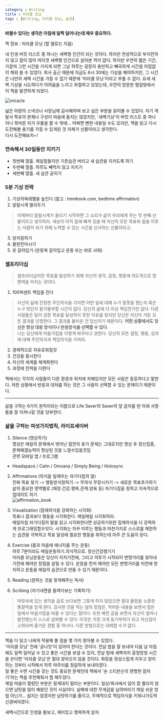 ```yaml
---
category : Writing
title : 미라클 모닝 
tags : [Writing, 미라클 모닝, 습관]
--- 
```



**바뀔수 있다는 생각은 아침에 일찍 일어나는데 매우 중요하다.**  

책 정보 : 미라클 모닝 (할 엘로드 지음)  

내 인생 버킷 리스트 중 하나는 새벽형 인간이 되는 것이다. 하지만 천성적으로 부지런하지 않고 잠이 많아 여지껏 새벽형 인간으로 살아본 적이 없다. 하지만 우연히 짧은 기간, 가끔씩 그런 시간을 가지게 되면 그날 하루는 굉장히 충만하고 빼곡하게 시간을 아낌없이 채워 쓸 수 있었다. 회사 출근 때문에 지금도 6시 30에는 기상을 해야하지만, 그 시간은 나만의 새벽 시간을 가질 수 없기 때문에 '미라클 모닝'이라고 부를 수 없다. 요새 새벽 기상을 시도하다가 어려움을 느끼고 좌절하고 있었는데, 우연히 방문한 찜질방에서 이 책을 발견하게 되었다.  

![miracle](https://www.dropbox.com/s/x00wu1p3ia89cmw/20180825_171556.jpg?raw=1)  

넓은 아량의 스넥코너 사장님께 감사해하며 보고 싶은 부분을 읽어볼 수 있었다. 자기 계발서 특유의 문체나 구성이 마음에 들지는 않았지만, '새벽기상'이 버킷 리스트 중 하나이니 목마른 자가 우물을 팔 수 밖에... 어쩌면 뻔한 내용일 수도 있지만, 책을 읽고 다시 도전해볼 용기를 가질 수 있게된 것 자체가 선물이라고 생각한다.  
다시 도전해보자~!

### 연속해서 30일동안 지키기  
- 첫번째 열흘. 제일힘들지만 기존습관 버리고 새 습관을 지키도록 하기
- 두번째 열흘. 하루도 빼먹지 않고 지키기
- 세번째 열흘. 새 습관 굳히기
 

### 5분 기상 전략  
1. 기상의욕레벨을 높인다
(참고 : tmmbook.com, bedtime affirmation)  
2. 알람시계 멀리두기
> 이제부터 알람시계가 울리기 시작하면 그 소리가 삶이 우리에게 주는 첫 번째 선물이라고 생각하라. 세상이 아직 잠에 빠져 있을 때 자신의 모든 목표와 꿈을 이루는 사람이 되기 위해 노력할 수 있는 시간을 선사하는 선물이라고.  
3. 양치질하기
4. 물한잔마시기
5. 옷 갈아입기
(운동복 갈아입고 운동 또는 바로 샤워)  

### 셀프리더십   
> 셀프리더십이란 목표를 달성하기 위해 자신의 생각, 감정, 행동에 의도적으로 영향력을 미치는 것이다.    

1. 100퍼센트 책임을 진다
> 자신의 삶에 진정한 주인의식을 가지면 어떤 일에 대해 누가 잘못을 했는지 혹은 누구 탓인지 왈가왈부할 시간이 없다. 당신의 삶에 더 이상 책임전가란 없다. 다른 사람들은 팀이 성장 목표를 달성하지 못한 이유를 찾지만 당신은 자신이 거둔 모든 결과를 인정한다. 그 결과를 불러온 건 당신이기 때문이다. **어떤 상황에서도 당신은 항상 대응 방식이나 반응방식을 선택할 수 있다.**    
> 나는 당신에게 마음가짐을 이렇게 바꾸라고 권한다. 당신의 모든 결정, 행동, 성과에 대해 주인의식과 책임의식을 가져라.  
2. 경제적으로 자유로워질것
3. 건강을 중시한다
4. 자신의 세계를 체계화한다
5. 과정에 전력을 다한다


책에서는 각각의 사람들이 다른 환경과 위치에 처해있지만 모든 사람은 동등하다고 말한다. 처한 상황에서 반응과 대처를 하는 것은 그 사람이 선택할 수 있는 문제이기 때문이다.  


---
삶을 구하는 6가지 원칙이라는 이름으로 Life Saver의 Saver의 앞 글자를 딴 아래 사항들을 잘 지켜나갈 것을 당부한다. 
  
###  삶을 구하는 여섯가지법칙, 라이프세이버  
1. Silence (명상하기)  
명상은 매일의 문제에서 벗어난 잠깐의 휴가
문제는 그대로지만 명상 후 정신집중, 문제해결능력이 향상된 것을 느낄수있을것임  
관련 모바일 앱 / 프로그램
- Headspace / Calm / Omvana / Simply Being / Holosync  
  
2. Affirmations (의식을 일깨우는 자기다짐의 말)  
진짜 목표 찾기 -> 행동방식정하기 -> 무의식 무장시키기 -> 새로운 목표추가하기  
삶의 중요한 영역별로 (재정.건강.행복.관계.양육 등) 자기다짐을 정하고 지속적으로 업데이트 하기    
![affirmation_book](https://www.dropbox.com/s/cl4hkdylgs6uca6/20180825_174607.jpg?raw=1)
  
3. Visualization (잠재의식을 강화하는 시각화)  
목표나 결과보다 행동을 시각화한다.
매일매일 시각화하라.  
매일아침 자기다짐의 말을 읽고 시각화한다면 성공하기위한 잠재의식을 더 강력하게 프로그래밍할수잇다. 시각화는 자꾸 미루는 행동과 마찬가지로 스스로를 제한하는 습관을 극복하고 목표 달성에 필요한 행동을 취하는데 아주 큰 도움이 된다. 

4. Exercise (몸과 마음에 에너지를 주는 운동)  
하루 7분이라도 매일운동하기.의식적으로.
정신건강챙기기  
미라클 모닝운동은 당신이 지치기전에, 그리고 히루가 시작되어 변명거리를 찾아내기전에 해야만 장점을 살릴 수 있다. 운동을 먼저 해야만 모든 변명거리를 미연에 방지하고 운동을 매일의 습관으로 만들 수 있기 때문이다.

5. Reading (원하는 것을 찾게해주는 독서)

6. Scribing (자기내면을 들여다보는 기록하기)
> 머릿속에 있는 생각을 글로 쓰다보면 그렇게 하지 않았으면 절대 몰랐을 소중한 통찰력을 얻게 된다. 감사한 것을 적는 일의 장점은, 적어둔 내용을 보면서 힘든 일에서 마음가짐을 바꿀 수 있다는 점이다. 또한 예전 글을 보면서 자신이 얼마나 발전했는지 스스로 살펴볼 수 있다. 이것은 가장 크게 동기부여가 되고 자신감이 고취되며 즐거운 경험 중 하나다. 다른 방법으로는 대체할 수가 없다.    

---

책을 다 읽고 나에게 적용해 볼 점을 몇 가지 찾아볼 수 있었다.  
'미라클 모닝' 전에 '굳나잇'이 있어야 한다는 것이다. 전날 밤을 잘 보내야 다음 날 아침에도 일찍 일어날 수 있고 좋은 시간을 보낼 수 있지, 전날 밤에 새벽까지 흥청망청 시간을 쓴다면 '미라클 모닝'은 절대 찾아오지 않을 것이다. 화장을 정성스럽게 지우고 양치하는 것부터 시작해서 하루 마무리를 정갈하게 보내야겠다.  
질 좋은 수면 시간을 갖는 것도 중요한 문제인데 책에서 '숀 스티븐슨의 현명한 잠자기'라는 책을 추천해줘서 찜 해두었다.  
제일 마음이 찔렸던 부분은 핑계대지 말라는 부분이다. 일상/회사에서 일이 잘 풀리지 않으면 남탓을 많이 해왔던 것이 사실이다. 실패에 대한 무게감을 날려버리기 제일 쉬운 방법 아닌가... 쉽지는 않겠지만 남탓하기를 줄이고, 주체적으로 책임의식을 키워나가도력 신경써야겠다.  

새벽시간으로 인생을 돌보고, 재미있고 행복하게 살자.  
